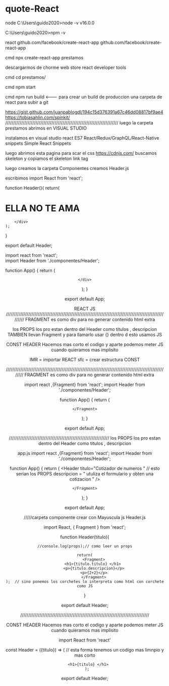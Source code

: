 # quote-React
node 
C:\Users\guido2020>node -v
v16.0.0

C:\Users\guido2020>npm -v


react
github.com/facebook/create-react-app
github.com/facebook/create-react-app


cmd
npx create-react-app prestamos

descargarmos de chorme web store react developer tools

cmd
cd prestamos/

cmd
npm start


cmd
npm run build <--- para crear un build de produccion una carpeta de react para subir a git 


https://gist.github.com/juanpablogdl/194c15d376391a67c46dd08817bf9ae4
https://tobiasahlin.com/spinkit/
///////////////////////////////////////////////////////////////////////
luego la carpeta prestamos abrimos en VISUAL STUDIO

instalamos en visual studio react 
ES7 React/Redux/GraphQL/React-Native snippets
Simple React Snippets


luego abrimos esta pagina para scar el css
https://cdnjs.com/
buscamos skeleton 
y copiamos el skeleton link tag
 <link rel="stylesheet" href="https://cdnjs.cloudflare.com/ajax/libs/normalize/8.0.1/normalize.min.css" integrity="sha512-NhSC1YmyruXifcj/KFRWoC561YpHpc5Jtzgvbuzx5VozKpWvQ+4nXhPdFgmx8xqexRcpAglTj9sIBWINXa8x5w==" crossorigin="anonymous" />
    <link rel="stylesheet" href="https://cdnjs.cloudflare.com/ajax/libs/skeleton/2.0.4/skeleton.min.css" integrity="sha512-EZLkOqwILORob+p0BXZc+Vm3RgJBOe1Iq/0fiI7r/wJgzOFZMlsqTa29UEl6v6U6gsV4uIpsNZoV32YZqrCRCQ==" crossorigin="anonymous" />
  
luego creamos la carpeta Componentes creamos Header.js

escribimos 
import React from 'react';

function Header(){
    return(
        <div className="App">
            <h1> ELLA NO TE AMA </h1>

        </div>
    );
}

export default Header;

import react  from 'react';  
import Header from './componentes/Header';

function App() {
  return (
    <div className="App">
          <Header/>
          <Header/>
          <Header/>
          <Header/>
          <Header/>
          
    </div>
  );
}

export default App;





REACT JS
/////////////////////////////////////////////////////////////////////////////////////////////////////////
FRAGMENT 
es como div para no generar contenido html extra 

los PROPS
los pro estan dentro del Header como titulos , descripcion TAMBIEN llevan Fragment
y para llamarlo usar {} dentro d esto usamos JS

CONST HEADER 
Hacemos mas corto el codigo y aparte podemos meter JS cuando quieramos mas implisito

IMR = importar REACT
sfc = crear estructura CONST



////////////////////////////////////////////////////////////////////////////////////////////////////////
FRAGMENT 
es como div para no generar contenido html extra 

import react ,{Fragment} from 'react';
import Header from './componentes/Header';

function App() {
  return (
    <Fragment>
          <Header/>
          <Header/>
          <Header/>
          <Header/>
          <Header/>
          
    </Fragment>
  );
}

export default App;

///////////////////////////////////////////////////////////////
los PROPS
los pro estan dentro del Header como titulos , descripcion 


app.js
import react ,{Fragment} from 'react';
import Header from './componentes/Header';

function App() {
  return (
    <Fragment>
          <Header
           titulo="Cotizador de numeros "  // esto serian los PROPS
           descripcion = " utuliza el formulario y obten una cotizacion "
          />
        
          
    </Fragment>
  );
}

export default App;


/////carpeta componente crear con Mayuscula js
Header.js 

import React, { Fragment } from 'react';

function Header(titulo){

    //console.log(props);// como leer un props

    return(
            <Fragment>
            <h1>{titulo.titulo} </h1> 
            <p>{titulo.descripcion}</p>
            <p>{2+2}</p>
            </Fragment>
    );  // sino ponemos los corchetes lo interpreta como html con corchete como JS
}

export default Header;

/////////////////////////////////////////////////////////////////////////////////

CONST HEADER 
Hacemos mas corto el codigo y aparte podemos meter JS cuando quieramos mas implisito


import React from 'react'

const Header = ({titulo}) => (  // esta forma tenemos un codigo mas limnpio y mas corto
     
        <h1>{titulo} </h1> 
      );
export default Header;




